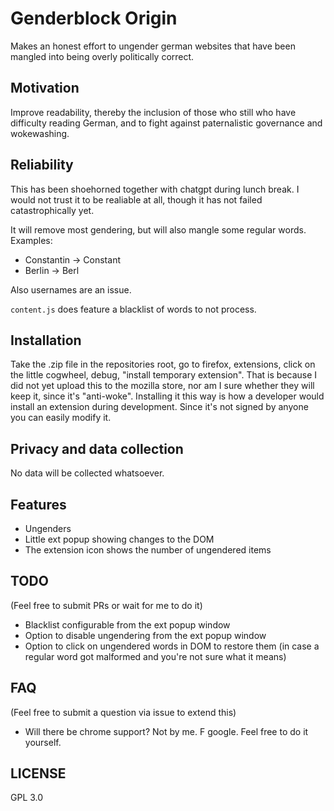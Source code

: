 # Genderblock Origin
Makes an honest effort to ungender german websites
that have been mangled into being overly politically correct.

## Motivation
Improve readability, thereby
the inclusion of those who still
who have difficulty reading German,
and to fight against
paternalistic governance and wokewashing.

## Reliability
This has been shoehorned together with chatgpt during lunch break.
I would not trust it to be realiable at all, though
it has not failed catastrophically yet.

It will remove most gendering, but will also
mangle some regular words.  
Examples:
- Constantin -> Constant
- Berlin -> Berl

Also usernames are an issue.

`content.js` does feature a blacklist of words to
not process.

## Installation
Take the .zip file in the repositories root,
go to firefox, extensions, click on the little cogwheel,
debug, "install temporary extension".
That is because I did not yet upload this to the mozilla store,
nor am I sure whether they will keep it, since it's
"anti-woke". Installing it this way is how a developer
would install an extension during development.
Since it's not signed by anyone you can easily modify it.

## Privacy and data collection
No data will be collected whatsoever.

## Features
- Ungenders
- Little ext popup showing changes to the DOM
- The extension icon shows the number of ungendered items

## TODO
(Feel free to submit PRs or wait for me to do it)
- Blacklist configurable from the ext popup window
- Option to disable ungendering from the ext popup window
- Option to click on ungendered words in DOM to restore them (in case a regular word got malformed and you're not sure what it means)

## FAQ
(Feel free to submit a question via issue to extend this)
- Will there be chrome support?
    Not by me. F google. Feel free to do it yourself.

## LICENSE
GPL 3.0

